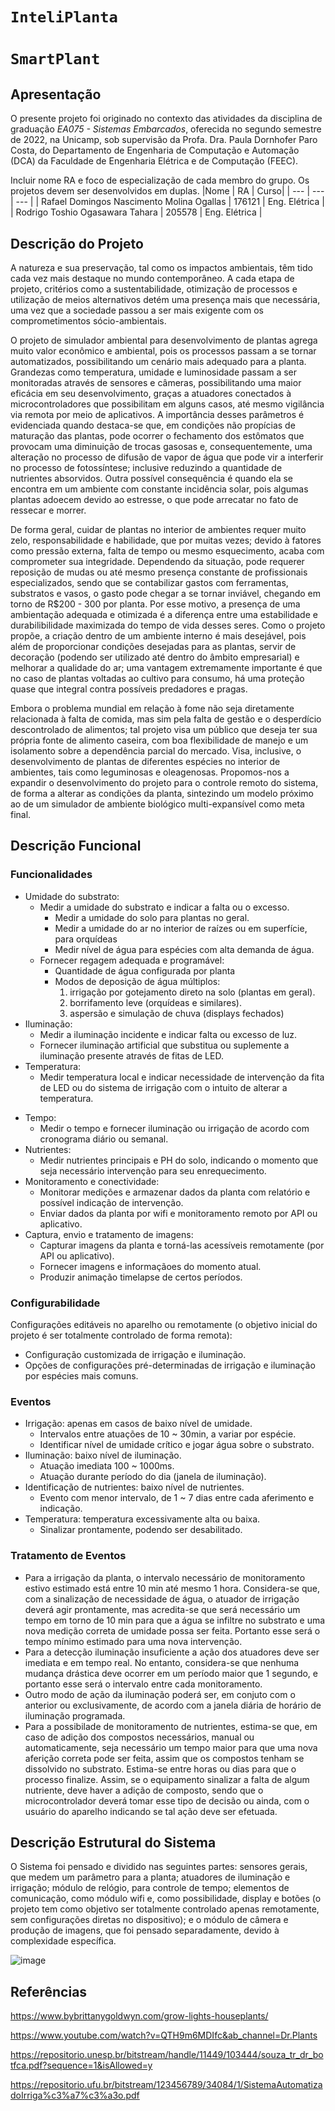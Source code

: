 # `InteliPlanta`

# `SmartPlant`

## Apresentação

O presente projeto foi originado no contexto das atividades da disciplina de graduação _EA075 - Sistemas Embarcados_,
oferecida no segundo semestre de 2022, na Unicamp, sob supervisão da Profa. Dra. Paula Dornhofer Paro Costa, do Departamento de Engenharia de Computação e Automação (DCA) da Faculdade de Engenharia Elétrica e de Computação (FEEC).

Incluir nome RA e foco de especialização de cada membro do grupo. Os projetos devem ser desenvolvidos em duplas.
|Nome | RA | Curso|
| --- | --- | --- |
| Rafael Domingos Nascimento Molina Ogallas | 176121 | Eng. Elétrica |
| Rodrigo Toshio Ogasawara Tahara | 205578 | Eng. Elétrica |

## Descrição do Projeto
A natureza e sua preservação, tal como os impactos ambientais, têm tido cada vez mais destaque no mundo contemporâneo. A cada etapa de projeto, critérios como a sustentabilidade, otimização de processos e utilização de meios alternativos detém uma presença mais que necessária, uma vez que a sociedade passou a ser mais exigente com os comprometimentos sócio-ambientais. 

O projeto de simulador ambiental para desenvolvimento de plantas agrega muito valor econômico e ambiental, pois os processos passam a se tornar automatizados, possibilitando um cenário mais adequado para a planta. Grandezas como temperatura, umidade e luminosidade passam a ser monitoradas através de sensores e câmeras, possibilitando uma maior eficácia em seu desenvolvimento, graças a atuadores conectados à microcontroladores que possibilitam em alguns casos, até mesmo vigilância via remota por meio de aplicativos. A importância desses parâmetros é evidenciada quando destaca-se que, em condições não propícias de maturação das plantas, pode ocorrer o fechamento dos estômatos que provocam uma diminuição de trocas gasosas e, consequentemente, uma alteração no processo de difusão de vapor de água que pode vir a interferir no processo de fotossíntese; inclusive reduzindo a quantidade de nutrientes absorvidos. Outra possível consequência é quando ela se encontra em um ambiente com constante incidência solar, pois algumas plantas adoecem devido ao estresse, o que pode arrecatar no fato de ressecar e morrer. 

De forma geral, cuidar de plantas no interior de ambientes requer muito zelo, responsabilidade e habilidade, que por muitas vezes; devido à fatores como pressão externa, falta de tempo ou mesmo esquecimento, acaba com comprometer sua integridade. Dependendo da situação, pode requerer reposição de mudas ou até mesmo presença constante de profissionais especializados, sendo que se contabilizar gastos com ferramentas, substratos e vasos, o gasto pode chegar a se tornar inviável, chegando em torno de R$200 - 300 por planta. Por esse motivo, a presença de uma ambientação adequada e otimizada é a diferença entre uma estabilidade e durabilibilidade maximizada do tempo de vida desses seres. Como o projeto propõe, a criação dentro de um ambiente interno é mais desejável, pois além de proporcionar condições desejadas para as plantas, servir de decoração (podendo ser utilizado até dentro do âmbito empresarial) e melhorar a qualidade do ar; uma vantagem extremamente importante é que no caso de plantas voltadas ao cultivo para consumo, há uma proteção quase que integral contra possíveis predadores e pragas.

Embora o problema mundial em relação à fome não seja diretamente relacionada à falta de comida, mas sim pela falta de gestão e o desperdício descontrolado de alimentos; tal projeto visa um público que deseja ter sua própria fonte de alimento caseira, com boa flexibilidade de manejo e um isolamento sobre a dependência parcial do mercado. 
Visa, inclusive, o desenvolvimento de plantas de diferentes espécies no interior de ambientes, tais como leguminosas e oleagenosas. Propomos-nos a expandir o desenvolvimento do projeto para o controle remoto do sistema, de forma a alterar as condições da planta, sintezindo um modelo próximo ao de um simulador de ambiente biológico multi-expansível como meta final.

## Descrição Funcional

### Funcionalidades
- Umidade do substrato:
   - Medir a umidade do substrato e indicar a falta ou o excesso.
      - Medir a umidade do solo para plantas no geral.
      - Medir a umidade do ar no interior de raízes ou em superfície, para orquídeas
      - Medir nível de água para espécies com alta demanda de água.
   - Fornecer regagem adequada e programável:
      - Quantidade de água configurada por planta
      - Modos de deposição de água múltiplos:
         1. irrigação por gotejamento direto na solo (plantas em geral).
         2. borrifamento leve (orquídeas e similares).
         3. aspersão e simulação de chuva (displays fechados)
- Iluminação:
   - Medir a iluminação incidente e indicar falta ou excesso de luz.
   - Fornecer iluminação artificial que substitua ou suplemente a iluminação presente através de fitas de LED.
- Temperatura:
   - Medir temperatura local e indicar necessidade de intervenção da fita de LED ou do sistema de irrigação com o intuito de alterar a temperatura.
<!--    - Fornecer aquecimento possível. -->
- Tempo:
   - Medir o tempo e fornecer iluminação ou irrigação de acordo com cronograma diário ou semanal.
- Nutrientes:
   - Medir nutrientes principais e PH do solo, indicando o momento que seja necessário intervenção para seu enrequecimento.
- Monitoramento e conectividade:
   - Monitorar medições e armazenar dados da planta com relatório e possível indicação de intervenção.
   - Enviar dados da planta por wifi e monitoramento remoto por API ou aplicativo.
- Captura, envio e tratamento de imagens:
   - Capturar imagens da planta e torná-las acessíveis remotamente (por API ou aplicativo).
   - Fornecer imagens e informaçãoes do momento atual.
   - Produzir animação timelapse de certos períodos.
     <!-- - Possível avaliação da saúde da planta por tratamento de imagem. -->
     <!-- - Possível identificação automática de espécie. -->

### Configurabilidade
Configurações editáveis no aparelho ou remotamente (o objetivo inicial do projeto é ser totalmente controlado de forma remota):
- Configuração customizada de irrigação e iluminação.
- Opções de configurações pré-determinadas de irrigação e iluminação por espécies mais comuns.

### Eventos
- Irrigação: apenas em casos de baixo nível de umidade.
  - Intervalos entre atuações de 10 ~ 30min, a variar por espécie.
  - Identificar nível de umidade crítico e jogar água sobre o substrato.
- Iluminação: baixo nível de iluminação.
  - Atuação imediata 100 ~ 1000ms.
  - Atuação durante período do dia (janela de iluminação).
- Identificação de nutrientes: baixo nível de nutrientes.
  - Evento com menor intervalo, de 1 ~ 7 dias entre cada aferimento e indicação.
- Temperatura: temperatura excessivamente alta ou baixa.
  - Sinalizar prontamente, podendo ser desabilitado.

### Tratamento de Eventos
- Para a irrigação da planta, o intervalo necessário de monitoramento estivo estimado está entre 10 min até mesmo 1 hora. Considera-se que, com a sinalização de necessidade de água, o atuador de irrigação deverá agir prontamente, mas acredita-se que será necessário um tempo em torno de 10 min para que a água se infiltre no substrato e uma nova medição correta de umidade possa ser feita. Portanto esse será o tempo mínimo estimado para uma nova intervenção.
- Para a detecção iluminação insuficiente a ação dos atuadores deve ser imediata e em tempo real. No entanto, considera-se que nenhuma mudança drástica deve ocorrer em um período maior que 1 segundo, e portanto esse será o intervalo entre cada monitoramento.
- Outro modo de ação da iluminação poderá ser, em conjuto com o anterior ou exclusivamente, de acordo com a janela diária de horário de iluminação programada.
- Para a possibilade de monitoramento de nutrientes, estima-se que, em caso de adição dos compostos necessários, manual ou automaticamente, seja necessário um tempo maior para que uma nova aferição correta pode ser feita, assim que os compostos tenham se dissolvido no substrato. Estima-se entre horas ou dias para que o processo finalize. Assim, se o equipamento sinalizar a falta de algum nutriente, deve haver a adição de composto, sendo que o microcontrolador deverá tomar esse tipo de decisão ou ainda, com o usuário do aparelho indicando se tal ação deve ser efetuada.

## Descrição Estrutural do Sistema
O Sistema foi pensado e dividido nas seguintes partes: sensores gerais, que medem um parâmetro para a planta; atuadores de iluminação e irrigação; módulo de relógio, para controle de tempo; elementos de comunicação, como módulo wifi e, como possibilidade, display e botões (o projeto tem como objetivo ser totalmente controlado apenas remotamente, sem configurações diretas no dispositivo); e o módulo de câmera e produção de imagens, que foi pensado separadamente, devido à complexidade específica.

![image](https://drive.google.com/uc?export=view&id=1fs4Ybog8M8WIbZz2sgrIXaeM3cn_ePwT)

## Referências
https://www.bybrittanygoldwyn.com/grow-lights-houseplants/

https://www.youtube.com/watch?v=QTH9m6MDIfc&ab_channel=Dr.Plants

https://repositorio.unesp.br/bitstream/handle/11449/103444/souza_tr_dr_botfca.pdf?sequence=1&isAllowed=y

https://repositorio.ufu.br/bitstream/123456789/34084/1/SistemaAutomatizadoIrriga%c3%a7%c3%a3o.pdf
